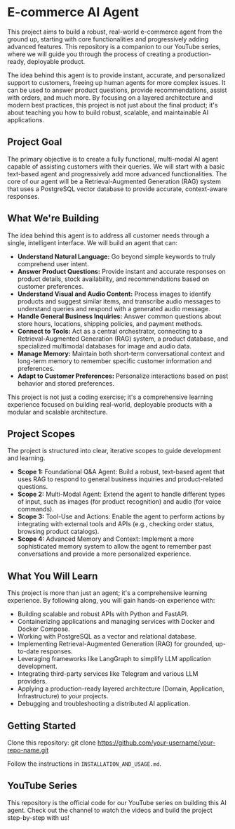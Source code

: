 # E-commerce AI Agent

This project aims to build a robust, real-world e-commerce agent from the ground up, starting with core functionalities and progressively adding advanced features. This repository is a companion to our YouTube series, where we will guide you through the process of creating a production-ready, deployable product.

The idea behind this agent is to provide instant, accurate, and personalized support to customers, freeing up human agents for more complex issues. It can be used to answer product questions, provide recommendations, assist with orders, and much more. By focusing on a layered architecture and modern best practices, this project is not just about the final product; it's about teaching you how to build robust, scalable, and maintainable AI applications.

## Project Goal

The primary objective is to create a fully functional, multi-modal AI agent capable of assisting customers with their queries. We will start with a basic text-based agent and progressively add more advanced functionalities. The core of our agent will be a Retrieval-Augmented Generation (RAG) system that uses a PostgreSQL vector database to provide accurate, context-aware responses.

## What We're Building

The idea behind this agent is to address all customer needs through a single, intelligent interface. We will build an agent that can:

* **Understand Natural Language:** Go beyond simple keywords to truly comprehend user intent.
* **Answer Product Questions:** Provide instant and accurate responses on product details, stock availability, and recommendations based on customer preferences.
* **Understand Visual and Audio Content:** Process images to identify products and suggest similar items, and transcribe audio messages to understand queries and respond with a generated audio message.
* **Handle General Business Inquiries:** Answer common questions about store hours, locations, shipping policies, and payment methods.
* **Connect to Tools:** Act as a central orchestrator, connecting to a Retrieval-Augmented Generation (RAG) system, a product database, and specialized multimodal databases for image and audio data.
* **Manage Memory:** Maintain both short-term conversational context and long-term memory to remember specific customer information and preferences.
* **Adapt to Customer Preferences:** Personalize interactions based on past behavior and stored preferences.

This project is not just a coding exercise; it's a comprehensive learning experience focused on building real-world, deployable products with a modular and scalable architecture.

## Project Scopes

The project is structured into clear, iterative scopes to guide development and learning.

* **Scope 1:** Foundational Q&A Agent: Build a robust, text-based agent that uses RAG to respond to general business inquiries and product-related questions.
* **Scope 2:** Multi-Modal Agent: Extend the agent to handle different types of input, such as images (for product recognition) and audio (for voice commands).
* **Scope 3:** Tool-Use and Actions: Enable the agent to perform actions by integrating with external tools and APIs (e.g., checking order status, browsing product catalogs).
* **Scope 4:** Advanced Memory and Context: Implement a more sophisticated memory system to allow the agent to remember past conversations and provide a more personalized experience.

## What You Will Learn

This project is more than just an agent; it's a comprehensive learning experience. By following along, you will gain hands-on experience with:

* Building scalable and robust APIs with Python and FastAPI.
* Containerizing applications and managing services with Docker and Docker Compose.
* Working with PostgreSQL as a vector and relational database.
* Implementing Retrieval-Augmented Generation (RAG) for grounded, up-to-date responses.
* Leveraging frameworks like LangGraph to simplify LLM application development.
* Integrating third-party services like Telegram and various LLM providers.
* Applying a production-ready layered architecture (Domain, Application, Infrastructure) to your projects.
* Debugging and troubleshooting a distributed AI application.

## Getting Started

Clone this repository: git clone https://github.com/your-username/your-repo-name.git

Follow the instructions in `INSTALLATION_AND_USAGE.md`.

## YouTube Series

This repository is the official code for our YouTube series on building this AI agent. Check out the channel to watch the videos and build the project step-by-step with us!